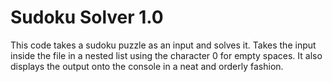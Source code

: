 # Sudoku Solver 1.0
This code takes a sudoku puzzle as an input and solves it. 
Takes the input inside the file in a nested list using the character 0 for empty spaces. 
It also displays the output onto the console in a neat and orderly fashion. 
